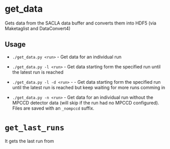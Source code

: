 
# get_data
Gets data from the SACLA data buffer and converts them into HDF5 (via Maketaglist and DataConvert4)

## Usage

 * `./get_data.py <run>` - Get data for an individual run
 * `./get_data.py -l <run>` - Get data starting form the specified run until the latest run is reached
 * `./get_data.py -l -d <run>` -  - Get data starting form the specified run until the latest run is reached but keep waiting for more runs comming in

 * `./get_data.py -n <run>` - Get data for an individual run without the MPCCD detector data (will skip if the run had no MPCCD configured). Files are saved with an `_nompccd` suffix.


# `get_last_runs`

It gets the last run from 


